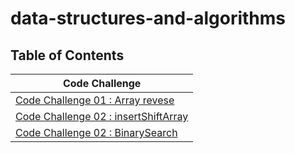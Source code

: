 # data-structures-and-algorithms 

## Table of Contents
| Code Challenge |
| --------------- | 
| [Code Challenge 01 : Array revese ](./codeChallenge1/arrayreverse.md)  | 
| [Code Challenge 02 : insertShiftArray ](./codeChallenge2/insertShiftArray.md)  | 
[Code Challenge 02 : BinarySearch ](codeChallenge3/BinarySearch.md)  | 
